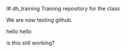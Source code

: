 l# dh_training
Training repository for the class

We are now testing github.

hello hello

is this still working?

